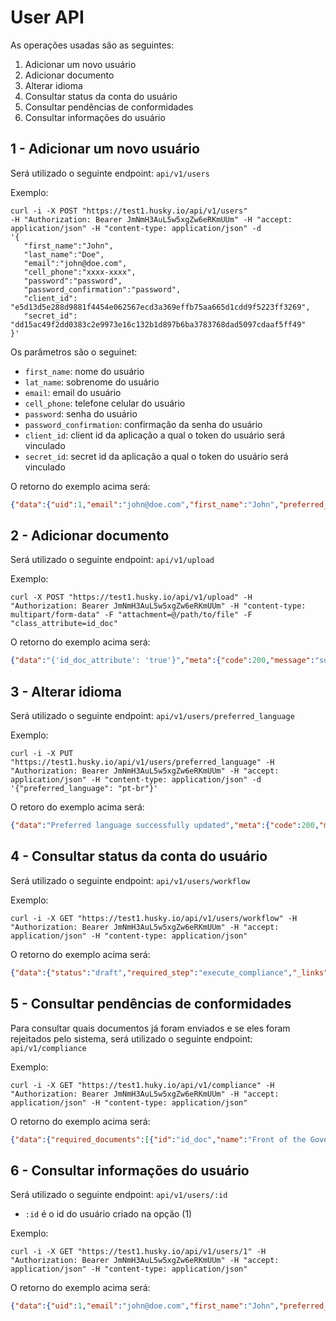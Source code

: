 User API
========

As operações usadas são as seguintes:

 1) Adicionar um novo usuário
 2) Adicionar documento
 3) Alterar idioma
 4) Consultar status da conta do usuário
 5) Consultar pendências de conformidades
 6) Consultar informações do usuário

1 - Adicionar um novo usuário
-----------------------------

Será utilizado o seguinte endpoint: `api/v1/users`

Exemplo:

```
curl -i -X POST "https://test1.husky.io/api/v1/users"
-H "Authorization: Bearer JmNmH3AuL5w5xgZw6eRKmUUm" -H "accept: application/json" -H "content-type: application/json" -d
'{
   "first_name":"John",
   "last_name":"Doe",
   "email":"john@doe.com",
   "cell_phone":"xxxx-xxxx",
   "password":"password",
   "password_confirmation":"password",
   "client_id": "e5d13d5e288d9881f4454e062567ecd3a369effb75aa665d1cdd9f5223ff3269",
   "secret_id": "dd15ac49f2dd0383c2e9973e16c132b1d897b6ba3783768dad5097cdaaf5ff49"
}'
```

Os parâmetros são o seguinet:

- `first_name`: nome do usuário
- `lat_name`: sobrenome do usuário
- `email`: email do usuário
- `cell_phone`: telefone celular do usuário
- `password`: senha do usuário
- `password_confirmation`: confirmação da senha do usuário
- `client_id`: client id da aplicação a qual o token do usuário será vinculado
- `secret_id`: secret id da aplicação a qual o token do usuário será vinculado

O retorno do exemplo acima será:

```json
{"data":{"uid":1,"email":"john@doe.com","first_name":"John","preferred_language":"en","token":"25cf6a9a85181f6bd4b598d4145e00602b1f4a7b86dc89ab2664bad40fa28f3f","_links":{"self":"https://test1.husky.io/api/v1/users/209"}},"meta":{"code":200,"message":"success"}}
```

2 - Adicionar documento
-----------------------

Será utilizado o seguinte endpoint: `api/v1/upload`

Exemplo:

```
curl -X POST "https://test1.husky.io/api/v1/upload" -H  "Authorization: Bearer JmNmH3AuL5w5xgZw6eRKmUUm" -H "content-type: multipart/form-data" -F "attachment=@/path/to/file" -F "class_attribute=id_doc"
```

O retorno do exemplo acima será:

```json
{"data":"{'id_doc_attribute': 'true'}","meta":{"code":200,"message":"success"}}
```

3 - Alterar idioma
------------------

Será utilizado o seguinte endpoint: `api/v1/users/preferred_language`

Exemplo:

```
curl -i -X PUT "https://test1.husky.io/api/v1/users/preferred_language" -H "Authorization: Bearer JmNmH3AuL5w5xgZw6eRKmUUm" -H "accept: application/json" -H "content-type: application/json" -d '{"preferred_language": "pt-br"}'
```

O retoro do exemplo acima será:

```json
{"data":"Preferred language successfully updated","meta":{"code":200,"message":"success"}}
```

4 - Consultar status da conta do usuário
-----------------------------------------

Será utilizado o seguinte endpoint: `api/v1/users/workflow`


Exemplo:

```
curl -i -X GET "https://test1.husky.io/api/v1/users/workflow" -H "Authorization: Bearer JmNmH3AuL5w5xgZw6eRKmUUm" -H "accept: application/json" -H "content-type: application/json"
```

O retorno do exemplo acima será:

```json
{"data":{"status":"draft","required_step":"execute_compliance","_links":{"self":"http1://test1.husky.io/api/v1/users/workflow","rel":"https://test1.husky.io/api/v1/compliance"}},"meta":{"code":200,"message":"success"}}
```

5 - Consultar pendências de conformidades
-----------------------------------------

Para consultar quais documentos já foram enviados e se eles foram rejeitados pelo sistema, será utilizado o seguinte endpoint: `api/v1/compliance`

Exemplo:

```
curl -i -X GET "https://test1.huky.io/api/v1/compliance" -H "Authorization: Bearer JmNmH3AuL5w5xgZw6eRKmUUm" -H "accept: application/json" -H "content-type: application/json"
```

O retorno do exemplo acima será:

```json
{"data":{"required_documents":[{"id":"id_doc","name":"Front of the Government Issued Picture ID","description":"Front of the Government Issued Picture ID","uploaded":false,"rejected":false,"rejected_reason":"none - id_doc not analyzed yet","_links":{"self":"http://test1.husky.io/api/v1/compliance/id_doc"}},{"id":"back_id_doc","name":"Back of the Government Issued Picture ID","description":"Back of the Government Issued Picture ID","uploaded":false,"rejected":false,"rejected_reason":"none - id_doc not analyzed yet","_links":{"self":"http://test1.husky.io/api/v1/compliance/back_id_doc"}},{"id":"proof_of_address","name":"Proof of address","description":"Picture of Utility bill or Bank statement","uploaded":false,"rejected":false,"rejected_reason":"none - proof_of_address not analyzed yet","_links":{"self":"http://test1.husky.io/api/v1/compliance/proof_of_address"}},{"id":"selfie","name":"Selfie","description":"Proof of life selfie","uploaded":false,"rejected":false,"rejected_reason":"none - selfie facematch not analyzed yet","_links":{"self":"http://test1.husky.io/api/v1/compliance/selfie"}}],"other_compliance_status":""},"meta":{"code":200,"message":"success"}}
```

6 - Consultar informações do usuário
------------------------------------

Será utilizado o seguinte endpoint: `api/v1/users/:id`

* `:id` é o id do usuário criado na opção (1)

Exemplo:

```
curl -i -X GET "https://test1.husky.io/api/v1/users/1" -H "Authorization: Bearer JmNmH3AuL5w5xgZw6eRKmUUm" -H "accept: application/json" -H "content-type: application/json"
```

O retorno do exemplo acima será:

```json
{"data":{"uid":1,"email":"john@doe.com","first_name":"John","preferred_language":"pt-br","_links":{"self":"https://test1.husky.io/api/v1/users/1"}},"meta":{"code":200,"message":"success"}}
```
